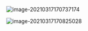 ![image-20210317170737174](C:\Users\85105\AppData\Roaming\Typora\typora-user-images\image-20210317170737174.png)

![image-20210317170825028](C:\Users\85105\AppData\Roaming\Typora\typora-user-images\image-20210317170825028.png)